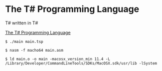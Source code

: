# The T# Programming Language

T# written in T# 

[The T# Programming Language](https://github.com/Tsharp-lang/Tsharp)


```
$ ./main main.tsp

$ nasm -f macho64 main.asm

$ ld main.o -o main -macosx_version_min 11.4 -L /Library/Developer/CommandLineTools/SDKs/MacOSX.sdk/usr/lib -lSystem
```



